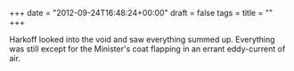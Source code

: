 +++
date = "2012-09-24T16:48:24+00:00"
draft = false
tags = 
title = ""
+++
<p>Harkoff looked into the void and saw everything summed up. Everything was still except for the Minister's coat flapping in an errant eddy-current of air.</p>&#13;
 